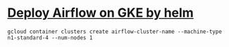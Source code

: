 # [Deploy Airflow on GKE by helm](https://towardsdatascience.com/deploying-airflow-on-google-kubernetes-engine-with-helm-28c3d9f7a26b)
```
gcloud container clusters create airflow-cluster-name --machine-type n1-standard-4 --num-nodes 1
```
